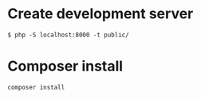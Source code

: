 # Create development server
```
$ php -S localhost:8000 -t public/
```

# Composer install
```
composer install
```
